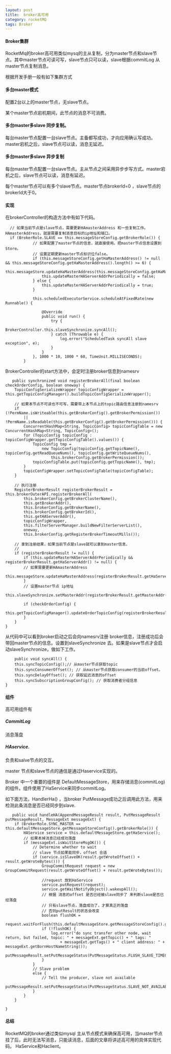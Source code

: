 ```yaml
---
layout: post
title:  broker高可用
category: rocketMQ
tags: Broker
---
```



#### Broker集群

RocketMq的broker高可用类似mysq的主从复制，分为master节点和slave节点。其中master节点可读可写，slave节点只可以读，slave根据commitLog 从master节点复制消息。

根据开发手册一般有如下集群方式

#### 多台master模式

配置2台以上的master节点，无slave节点。

某个master节点宕机期间，此节点的消息不可消费。


#### 多台master多slave 同步复制。
每台master节点配置一台slave节点。主备都写成功，才向应用确认写成功。master宕机之后，slave节点可以读，消息无延迟。

#### 多台master多slave 异步复制


每台master节点配置一台slave节点。主从节点之间采用异步步写方式。master宕机之后，slave节点可以读，消息有延迟。



每个master节点可以有多个slave节点。master节点brokerId=0 ，slave节点的brokerId大于0。

#### 实现


在brokerController的构造方法中有如下代码。

      // 如果当前节点是slave节点，需要更新HAmasterAddress 和一些复制工作。HAmasterAddress，就是需要复制消息目标的ip地址和端口。
      if (BrokerRole.SLAVE == this.messageStoreConfig.getBrokerRole()) {
                // 如果配置了master节点的信息，就直接使用。把master节点信息设置到Store。
                // 设置定期更新master节点标识位false。
                if (this.messageStoreConfig.getHaMasterAddress() != null && this.messageStoreConfig.getHaMasterAddress().length() >= 6) {
                    this.messageStore.updateHaMasterAddress(this.messageStoreConfig.getHaMasterAddress());
                    this.updateMasterHAServerAddrPeriodically = false;
                } else {
                    this.updateMasterHAServerAddrPeriodically = true;
                }

                this.scheduledExecutorService.scheduleAtFixedRate(new Runnable() {

                    @Override
                    public void run() {
                        try {
                            BrokerController.this.slaveSynchronize.syncAll();
                        } catch (Throwable e) {
                            log.error("ScheduledTask syncAll slave exception", e);
                        }
                    }
                }, 1000 * 10, 1000 * 60, TimeUnit.MILLISECONDS);
            }
            
            

BrokerController的start方法中，会定时注册broker信息到namesrv


       public synchronized void registerBrokerAll(final boolean checkOrderConfig, boolean oneway) {
        TopicConfigSerializeWrapper topicConfigWrapper = this.getTopicConfigManager().buildTopicConfigSerializeWrapper();

        // 如果本节点不可读也不可写，需要带上本节点上的topic路由信息注册到namesrv    
        if (!PermName.isWriteable(this.getBrokerConfig().getBrokerPermission())
            || !PermName.isReadable(this.getBrokerConfig().getBrokerPermission())) {
            ConcurrentHashMap<String, TopicConfig> topicConfigTable = new ConcurrentHashMap<String, TopicConfig>();
            for (TopicConfig topicConfig : topicConfigWrapper.getTopicConfigTable().values()) {
                TopicConfig tmp =
                    new TopicConfig(topicConfig.getTopicName(), topicConfig.getReadQueueNums(), topicConfig.getWriteQueueNums(),
                        this.brokerConfig.getBrokerPermission());
                topicConfigTable.put(topicConfig.getTopicName(), tmp);
            }
            topicConfigWrapper.setTopicConfigTable(topicConfigTable);
        }

        // 执行注册
        RegisterBrokerResult registerBrokerResult = this.brokerOuterAPI.registerBrokerAll(
            this.brokerConfig.getBrokerClusterName(),
            this.getBrokerAddr(),
            this.brokerConfig.getBrokerName(),
            this.brokerConfig.getBrokerId(),
            this.getHAServerAddr(),
            topicConfigWrapper,
            this.filterServerManager.buildNewFilterServerList(),
            oneway,
            this.brokerConfig.getRegisterBrokerTimeoutMills());

        // 拿到注册结果，如果当前节点是slave就可以拿到master信息，
        // 
        if (registerBrokerResult != null) {
            if (this.updateMasterHAServerAddrPeriodically && registerBrokerResult.getHaServerAddr() != null) {
            // 如果需要更新HAmasterAddress 
                this.messageStore.updateHaMasterAddress(registerBrokerResult.getHaServerAddr());
            }
            // 设置master节点 ip地址
            this.slaveSynchronize.setMasterAddr(registerBrokerResult.getMasterAddr());

            if (checkOrderConfig) {
                this.getTopicConfigManager().updateOrderTopicConfig(registerBrokerResult.getKvTable());
            }
        }
    }
    
    
 从代码中可以看到broker启动之后会向namesrv注册 broker信息，注册成功后会带回master节点的信息。设置到slaveSynchronize 去。如果是slave节点才会启动slaveSynchronize，做如下工作。
 
 
        public void syncAll() {
        this.syncTopicConfig();// 从master节点获取topic
        this.syncConsumerOffset(); // 从master节点获取consumer的当前offset。
        this.syncDelayOffset(); // 获取延迟消息的offset
        this.syncSubscriptionGroupConfig(); // 获取消费者分组信息
    }


#### 组件  
 


高可用组件有

##### CommitLog

消息落盘


##### HAservice.

负责和salve节点的交互。

 
 
 

 
 master 节点和slave节点的通信是通过Haservice实现的。
 
 Broker 中一个重要的组件是 DefaultMessageStore，用来存储消息(commitLog)的组件。组件使用了HaService来同步commitLog。
 
 
  如下面方法，HandlerHa() ，当broker PutMessage成功之后调用此方法，用来检测此条消息是否已经同步到slave.
  
  
 
     
       public void handleHA(AppendMessageResult result, PutMessageResult putMessageResult, MessageExt messageExt) {
        if (BrokerRole.SYNC_MASTER == this.defaultMessageStore.getMessageStoreConfig().getBrokerRole()) {
            HAService service = this.defaultMessageStore.getHaService();
            // 如果本掉消息已经成功落盘
            if (messageExt.isWaitStoreMsgOK()) {
                // Determine whether to wait
                // slave 节点如果能同步，offset 合适
                if (service.isSlaveOK(result.getWroteOffset() + result.getWroteBytes())) {
                    GroupCommitRequest request = new GroupCommitRequest(result.getWroteOffset() + result.getWroteBytes());

                    //request 放到HaService
                    service.putRequest(request);
                    service.getWaitNotifyObject().wakeupAll();
                    // 根据 消息的offset 是否已经被slave同步了 来判断slave是否已经落盘
                    // 只有slave节点，落盘成功了，才算真正的落盘
                    // 否则putResult的状态会改变
                    boolean flushOK =
                        request.waitForFlush(this.defaultMessageStore.getMessageStoreConfig().getSyncFlushTimeout());
                    if (!flushOK) {
                        log.error("do sync transfer other node, wait return, but failed, topic: " + messageExt.getTopic() + " tags: "
                            + messageExt.getTags() + " client address: " + messageExt.getBornHostNameString());
                        putMessageResult.setPutMessageStatus(PutMessageStatus.FLUSH_SLAVE_TIMEOUT);
                    }
                }
                // Slave problem
                else {
                    // Tell the producer, slave not available
                    putMessageResult.setPutMessageStatus(PutMessageStatus.SLAVE_NOT_AVAILABLE);
                }
            }
        }

    }
    
    
  
 
 
#### 总结

RocketMQ的broker通过类似mysql 主从节点模式来确保高可用，当master节点挂了后，此时无法写消息，只能读消息，后面的文章将讲述高可用的具体实现代码。 HaService和Haclient。
 
 
 
 
 
 
 

 
 

    